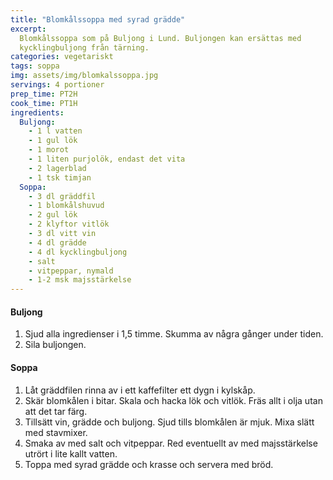 ```yaml
---
title: "Blomkålssoppa med syrad grädde"
excerpt:
  Blomkålssoppa som på Buljong i Lund. Buljongen kan ersättas med
  kycklingbuljong från tärning.
categories: vegetariskt
tags: soppa
img: assets/img/blomkalssoppa.jpg
servings: 4 portioner
prep_time: PT2H
cook_time: PT1H
ingredients:
  Buljong:
    - 1 l vatten
    - 1 gul lök
    - 1 morot
    - 1 liten purjolök, endast det vita
    - 2 lagerblad
    - 1 tsk timjan
  Soppa:
    - 3 dl gräddfil
    - 1 blomkålshuvud
    - 2 gul lök
    - 2 klyftor vitlök
    - 3 dl vitt vin
    - 4 dl grädde
    - 4 dl kycklingbuljong
    - salt
    - vitpeppar, nymald
    - 1-2 msk majsstärkelse
---
```


#### Buljong

1. Sjud alla ingredienser i 1,5 timme. Skumma av några gånger under tiden.
2. Sila buljongen.

#### Soppa

1. Låt gräddfilen rinna av i ett kaffefilter ett dygn i kylskåp.
2. Skär blomkålen i bitar. Skala och hacka lök och vitlök. Fräs allt i olja utan
   att det tar färg.
3. Tillsätt vin, grädde och buljong. Sjud tills blomkålen är mjuk. Mixa slätt
   med stavmixer.
4. Smaka av med salt och vitpeppar. Red eventuellt av med majsstärkelse utrört i
   lite kallt vatten.
5. Toppa med syrad grädde och krasse och servera med bröd.
